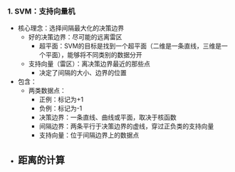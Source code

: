 ### 1. SVM：支持向量机
- 核心理念：选择间隔最大化的决策边界
  - 好的决策边界：尽可能的远离雷区
    - 超平面：SVM的目标是找到一个超平面（二维是一条直线，三维是一个平面），能够将不同类别的数据分开
  - 支持向量（雷区）：离决策边界最近的那些点
    - 决定了间隔的大小、边界的位置
- 包含：
  - 两类数据点：
    - 正例：标记为+1
    - 负例：标记为-1
    - 决策边界：一条直线、曲线或平面，取决于核函数
    - 间隔边界：两条平行于决策边界的虚线，穿过正负类的支持向量
    - 支持向量：位于间隔边界上的数据点
- 距离的计算
  - 